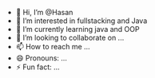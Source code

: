 - 👋 Hi, I’m @Hasan
- 👀 I’m interested in fullstacking and Java
- 🌱 I’m currently learning java and OOP
- 💞️ I’m looking to collaborate on ...
- 📫 How to reach me ...
- 😄 Pronouns: ...
- ⚡ Fun fact: ...

<!---
Hasan1985247/Hasan1985247 is a ✨ special ✨ repository because its `README.md` (this file) appears on your GitHub profile.
You can click the Preview link to take a look at your changes.
--->
